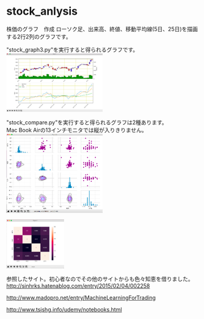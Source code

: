 # stock_anlysis
株価のグラフ　作成
ローソク足、出来高、終値、移動平均線(5日、25日)を描画する2行2列のグラフです。  

"stock_graph3.py"を実行すると得られるグラフです。  
<img src="https://github.com/crampon12/stock_anlysis/blob/master/sample_figure.png" width=50%>

"stock_compare.py"を実行すると得られるグラフは2種あります。  
Mac Book Airの13インチモニタでは縦が入りきりません。<BR>
<img src="https://github.com/crampon12/stock_anlysis/blob/master/seaboan.png" width=50%>

<img src="https://github.com/crampon12/stock_anlysis/blob/master/heatmap.png" width=30%>


参照したサイト。初心者なのでその他のサイトからも色々知恵を借りました。  
http://sinhrks.hatenablog.com/entry/2015/02/04/002258

http://www.madopro.net/entry/MachineLearningForTrading

http://www.tsjshg.info/udemy/notebooks.html
